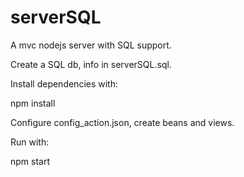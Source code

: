 # serverSQL

A mvc nodejs server with SQL support.

Create a SQL db, info in serverSQL.sql.

Install dependencies with:

npm install

Configure config_action.json, create beans and views.

Run with:

npm start
